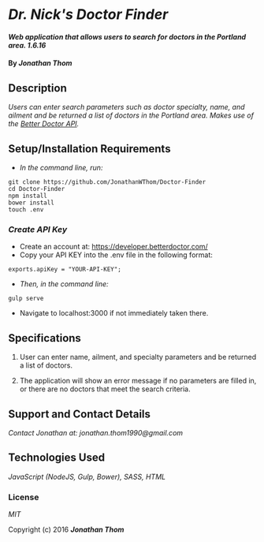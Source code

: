 # _Dr. Nick's Doctor Finder_

#### _Web application that allows users to search for doctors in the Portland area. 1.6.16_

#### By _**Jonathan Thom**_

## Description

_Users can enter search parameters such as doctor specialty, name, and ailment and be returned a list of doctors in the Portland area. Makes use of the [Better Doctor API](https://developer.betterdoctor.com/)._

## Setup/Installation Requirements

* _In the command line, run:_
```
git clone https://github.com/JonathanWThom/Doctor-Finder
cd Doctor-Finder
npm install
bower install
touch .env
```
### _Create API Key_
* Create an account at: https://developer.betterdoctor.com/
* Copy your API KEY into the .env file in the following format:
```
exports.apiKey = "YOUR-API-KEY";
```

* _Then, in the command line:_
```
gulp serve
```

* Navigate to localhost:3000 if not immediately taken there.

## Specifications
1. User can enter name, ailment, and specialty parameters and be returned a list of doctors.

2. The application will show an error message if no parameters are filled in, or there are no doctors that meet the search criteria.

## Support and Contact Details

_Contact Jonathan at: jonathan.thom1990@gmail.com_

## Technologies Used

_JavaScript (NodeJS, Gulp, Bower), SASS, HTML_

### License

*MIT*

Copyright (c) 2016 **_Jonathan Thom_**
